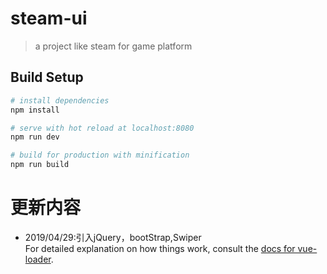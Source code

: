 # steam-ui

> a project like steam for game platform 

## Build Setup

``` bash
# install dependencies
npm install

# serve with hot reload at localhost:8080
npm run dev

# build for production with minification
npm run build
```

# 更新内容     
- 2019/04/29:引入jQuery，bootStrap,Swiper     
For detailed explanation on how things work, consult the [docs for vue-loader](http://vuejs.github.io/vue-loader).
